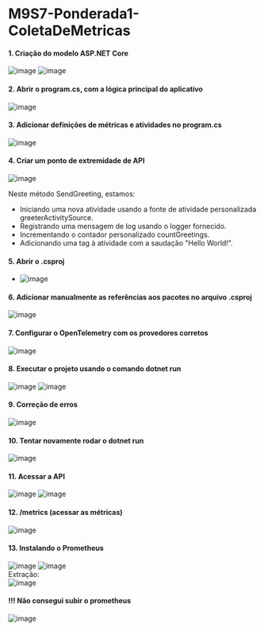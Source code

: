 # M9S7-Ponderada1-ColetaDeMetricas
 
#### 1. Criação do modelo ASP.NET Core
![image](https://github.com/Livia-Coutinho/M9S7-Ponderada1-ColetaDeMetricas/assets/99189965/aa949030-f92f-43c0-8bb4-030c2d937db0)
![image](https://github.com/Livia-Coutinho/M9S7-Ponderada1-ColetaDeMetricas/assets/99189965/dbe063f2-d7af-4c4f-b8d5-3d3361dcdc88)

#### 2. Abrir o program.cs, com a lógica principal do aplicativo
![image](https://github.com/Livia-Coutinho/M9S7-Ponderada1-ColetaDeMetricas/assets/99189965/e73a3461-8799-4ec3-83e0-11e7ccb721c5)

#### 3. Adicionar definições de métricas e atividades no program.cs
![image](https://github.com/Livia-Coutinho/M9S7-Ponderada1-ColetaDeMetricas/assets/99189965/e9cd2c3b-d389-4601-953a-2b35f0a45ee2)

#### 4. Criar um ponto de extremidade de API
![image](https://github.com/Livia-Coutinho/M9S7-Ponderada1-ColetaDeMetricas/assets/99189965/265a5511-edc2-4acf-b45e-e8a5e55c3bdf)

Neste método SendGreeting, estamos:
- Iniciando uma nova atividade usando a fonte de atividade personalizada greeterActivitySource.
- Registrando uma mensagem de log usando o logger fornecido.
- Incrementando o contador personalizado countGreetings.
- Adicionando uma tag à atividade com a saudação "Hello World!".

#### 5. Abrir o .csproj
- ![image](https://github.com/Livia-Coutinho/M9S7-Ponderada1-ColetaDeMetricas/assets/99189965/b5ff9d66-ddd7-4b99-b90e-0068d6086a5f)

#### 6. Adicionar manualmente as referências aos pacotes no arquivo .csproj
![image](https://github.com/Livia-Coutinho/M9S7-Ponderada1-ColetaDeMetricas/assets/99189965/cf9c8c97-5837-4c97-a308-d0762ec2402c)

#### 7. Configurar o OpenTelemetry com os provedores corretos
![image](https://github.com/Livia-Coutinho/M9S7-Ponderada1-ColetaDeMetricas/assets/99189965/11d387c5-2385-403c-8432-a359b46f22e9)

#### 8. Executar o projeto usando o comando dotnet run
![image](https://github.com/Livia-Coutinho/M9S7-Ponderada1-ColetaDeMetricas/assets/99189965/e5d71638-0f2d-44f5-b512-6d26d89bc5bc)
![image](https://github.com/Livia-Coutinho/M9S7-Ponderada1-ColetaDeMetricas/assets/99189965/c1ca2e4b-6e1b-40f5-b72a-8e325cfd00cf)

#### 9. Correção de erros
![image](https://github.com/Livia-Coutinho/M9S7-Ponderada1-ColetaDeMetricas/assets/99189965/b1549a5b-3339-4920-9834-cf426341f3a7)

#### 10. Tentar novamente rodar o dotnet run
![image](https://github.com/Livia-Coutinho/M9S7-Ponderada1-ColetaDeMetricas/assets/99189965/6e917758-9c30-4117-8735-29e5a8ab1e72)

#### 11. Acessar a API
![image](https://github.com/Livia-Coutinho/M9S7-Ponderada1-ColetaDeMetricas/assets/99189965/90c88298-6ada-4a42-973b-44c36660d024)
![image](https://github.com/Livia-Coutinho/M9S7-Ponderada1-ColetaDeMetricas/assets/99189965/32c5e057-c5cf-43d1-a492-876aa03295fc)

#### 12. /metrics (acessar as métricas)
![image](https://github.com/Livia-Coutinho/M9S7-Ponderada1-ColetaDeMetricas/assets/99189965/d22d3d65-33ef-451b-baa4-e70e4edb4289)

#### 13. Instalando o Prometheus
![image](https://github.com/Livia-Coutinho/M9S7-Ponderada1-ColetaDeMetricas/assets/99189965/b7122507-4ac5-4bd2-90a9-46bc423e0997)
![image](https://github.com/Livia-Coutinho/M9S7-Ponderada1-ColetaDeMetricas/assets/99189965/ab966f9f-f7d1-45e4-aa1d-04eb4da003ce)
</br> Extração: </br>
![image](https://github.com/Livia-Coutinho/M9S7-Ponderada1-ColetaDeMetricas/assets/99189965/7573d93f-e805-461d-a7d1-75e19b5f8605)

#### !!! Não consegui subir o prometheus
![image](https://github.com/Livia-Coutinho/M9S7-Ponderada1-ColetaDeMetricas/assets/99189965/d0e8d4b6-0378-47a8-93e3-c09913eb82e8)


